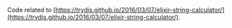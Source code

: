 Code related to [https://trydis.github.io/2016/03/07/elixir-string-calculator/](https://trydis.github.io/2016/03/07/elixir-string-calculator/).